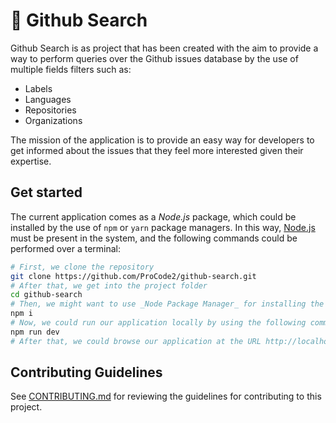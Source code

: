 # 🔎 Github Search

Github Search is as project that has been created with the aim to provide a way to perform queries over the Github issues database by the use of multiple fields filters such as:

- Labels
- Languages
- Repositories
- Organizations

The mission of the application is to provide an easy way for developers to get informed about the issues that they feel more interested given their expertise.

## Get started

The current application comes as a _Node.js_ package, which could be installed by the use of `npm` or `yarn` package managers. In this way, [Node.js](https://nodejs.org) must be present in the system, and the following commands could be performed over a terminal:

```bash
# First, we clone the repository
git clone https://github.com/ProCode2/github-search.git
# After that, we get into the project folder
cd github-search
# Then, we might want to use _Node Package Manager_ for installing the required dependencies, where `i` means install.
npm i
# Now, we could run our application locally by using the following command
npm run dev
# After that, we could browse our application at the URL http://localhost:5000/ in our preferred web browser.
```

## Contributing Guidelines

See [CONTRIBUTING.md](https://github.com/ProCode2/github-search/blob/main/CONTRIBUTING.md) for reviewing the guidelines for contributing to this project.
